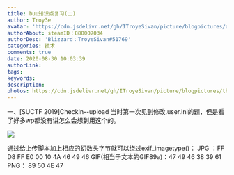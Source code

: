 ```yaml
---
title: buu知识点复习(二)
author: Troy3e
avatar: 'https://cdn.jsdelivr.net/gh/ITroyeSivan/picture/blogpictures/avatar.jpg'
authorAbout: steamID：888007034
authorDesc: 'Blizzard：TroyeSivan#51769'
categories: 技术
comments: true
date: 2020-08-30 10:03:39
authorLink:
tags:
keywords:
description:
photos: https://cdn.jsdelivr.net/gh/ITroyeSivan/picture/blogpictures/thumb-1920-1098426.jpg
---
```

一、[SUCTF 2019]CheckIn--upload
当时第一次见到修改.user.ini的题，但是看了好多wp都没有讲怎么会想到用这个的。

![](https://cdn.jsdelivr.net/gh/ITroyeSivan/picture/blogpictures/sdhehe.jpg)

通过给上传脚本加上相应的幻数头字节就可以绕过exif_imagetype()：
JPG ：FF D8 FF E0 00 10 4A 46 49 46
GIF(相当于文本的GIF89a)：47 49 46 38 39 61
PNG： 89 50 4E 47

<?被过滤这样绕过：

![](https://cdn.jsdelivr.net/gh/ITroyeSivan/picture/blogpictures/20200830104622.png)

二、[CISCN2019 华北赛区 Day2 Web1]Hack World--python脚本
python是要重点学习的地方，因为第一遍做的时候只是看懂了而已，这次要做到能自己写出来。
以这道题为例，在已经告诉我们表和列的情况下，其实是一个非常简单的二分法脚本。

![](https://cdn.jsdelivr.net/gh/ITroyeSivan/picture/blogpictures/20200830133702.png)

一些注意点：
1、import time应该是想加延时函数来针对buu的waf的，但这里没有用到。
2、记住一些书写格式。
比如payload={"xx":""}
html=requests.post(url,data=payload)
3、判断。
0^0为0，0^1为1。1的时候会出现"Hello"。

三、[ZJCTF 2019]NiZhuanSiWei--php
记录一下不常用的php伪协议
if(isset($text)&&(file_get_contents($text,'r')==="welcome to the zjctf"))
这里需要我们传入一个文件且其内容为welcome to the zjctf，这样的话往后面看没有其他可以利用的点，我们就无法写入文件再读取，就剩下了一个data伪协议。data协议通常是用来执行PHP代码，然而我们也可以将内容写入data协议中然后让file_get_contents函数取读取。构造如下：
text=data://text/plain;base64,d2VsY29tZSB0byB0aGUgempjdGY=

四、[BJDCTF2020]Easy MD5
select * from 'admin' where password=md5($pass,true)

强网杯也遇到了这个知识点，可惜前面md4没撞出来，太菜了。

![](https://cdn.jsdelivr.net/gh/ITroyeSivan/picture/blogpictures/20200830141357.png)

为什么ffifdyop就是答案，因为ffifdyop的md5的原始二进制字符串里面有‘or’6这一部分的字符。
还有其他的答案，就不一一列举了。







